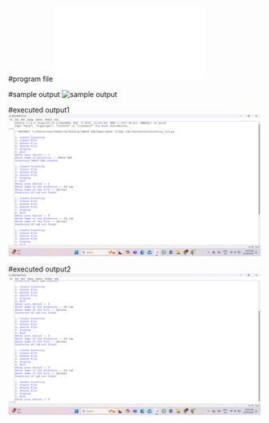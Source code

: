 #program file
![program file](secondleveldirectory_516.py)

#sample output
![sample output](secondleleveldirec_IO_516.png)

#executed output1
![executed output1](secondleveldirec_EO1_516.png)

#executed output2
![executed output2](secondleveldirec_EO2_516.png)
